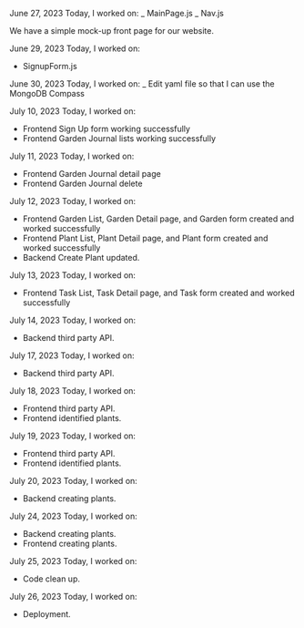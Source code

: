 June 27, 2023
Today, I worked on:
_ MainPage.js
_ Nav.js

We have a simple mock-up front page for our website.

June 29, 2023
Today, I worked on:

- SignupForm.js

June 30, 2023
Today, I worked on:
\_ Edit yaml file so that I can use the MongoDB Compass

July 10, 2023
Today, I worked on:

- Frontend Sign Up form working successfully
- Frontend Garden Journal lists working successfully

July 11, 2023
Today, I worked on:

- Frontend Garden Journal detail page
- Frontend Garden Journal delete

July 12, 2023
Today, I worked on:

- Frontend Garden List, Garden Detail page, and Garden form created and worked successfully
- Frontend Plant List, Plant Detail page, and Plant form created and worked successfully
- Backend Create Plant updated.

July 13, 2023
Today, I worked on:

- Frontend Task List, Task Detail page, and Task form created and worked successfully

July 14, 2023
Today, I worked on:

- Backend third party API.

July 17, 2023
Today, I worked on:

- Backend third party API.

July 18, 2023
Today, I worked on:

- Frontend third party API.
- Frontend identified plants.

July 19, 2023
Today, I worked on:

- Frontend third party API.
- Frontend identified plants.

July 20, 2023
Today, I worked on:

- Backend creating plants.

July 24, 2023
Today, I worked on:

- Backend creating plants.
- Frontend creating plants.

July 25, 2023
Today, I worked on:

- Code clean up.

July 26, 2023
Today, I worked on:

- Deployment.

